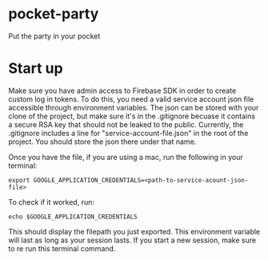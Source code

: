 # pocket-party
Put the party in your pocket

# Start up
Make sure you have admin access to Firebase SDK in order to create custom log in tokens. To do this, you need a valid service account json file accessible through environment variables. The json can be stored with your clone of the project, but make sure it's in the .gitignore becuase it contains a secure RSA key that should not be leaked to the public. Currently, the .gitignore includes a line for "service-account-file.json" in the root of the project. You should store the json there under that name.

Once you have the file, if you are using a mac, run the following in your terminal: 

`export GOOGLE_APPLICATION_CREDENTIALS=<path-to-service-acount-json-file>`

To check if it worked, run:

`echo $GOOGLE_APPLICATION_CREDENTIALS`

This should display the filepath you just exported. This environment variable will last as long as your session lasts. If you start a new session, make sure to re run this terminal command.


